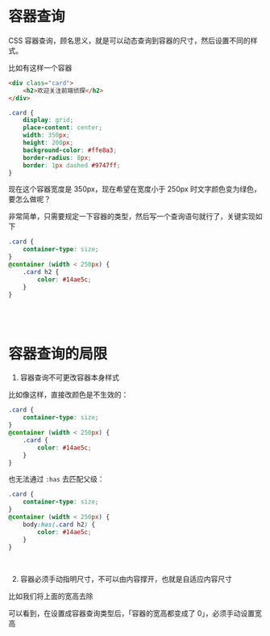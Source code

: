 # 容器查询

CSS 容器查询，顾名思义，就是可以动态查询到容器的尺寸，然后设置不同的样式。

比如有这样一个容器

```html
<div class="card">
    <h2>欢迎关注前端侦探</h2>
</div>
```

```css
.card {
    display: grid;
    place-content: center;
    width: 350px;
    height: 200px;
    background-color: #ffe8a3;
    border-radius: 8px;
    border: 1px dashed #9747ff;
}
```

现在这个容器宽度是 350px，现在希望在宽度小于 250px 时文字颜色变为绿色，要怎么做呢？

非常简单，只需要规定一下容器的类型，然后写一个查询语句就行了，关键实现如下

```css
.card {
    container-type: size;
}
@container (width < 250px) {
    .card h2 {
        color: #14ae5c;
    }
}
```

<br><br>

# 容器查询的局限

1. 容器查询不可更改容器本身样式

比如像这样，直接改颜色是不生效的：

```css
.card {
    container-type: size;
}
@container (width < 250px) {
    .card {
        color: #14ae5c;
    }
}
```

也无法通过 `:has` 去匹配父级：

```css
.card {
    container-type: size;
}
@container (width < 250px) {
    body:has(.card h2) {
        color: #14ae5c;
    }
}
```

<br>

2. 容器必须手动指明尺寸，不可以由内容撑开，也就是自适应内容尺寸

比如我们将上面的宽高去除

可以看到，在设置成容器查询类型后，「容器的宽高都变成了 0」，必须手动设置宽高

<br>
